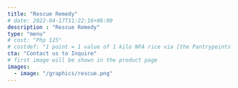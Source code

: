 ```yaml
---
title: "Rescue Remedy"
# date: 2022-04-17T11:22:16+06:00
description : "Rescue Remedy"
type: "menu"
# cost: "Php 125"
# costdef: "1 point = 1 value of 1 kilo NFA rice via [the Pantrypoints system](https://pantrypoints.com)"
cta: "Contact us to Inquire"
# first image will be shown in the product page
images:
  - image: "/graphics/rescue.png"
---
```


